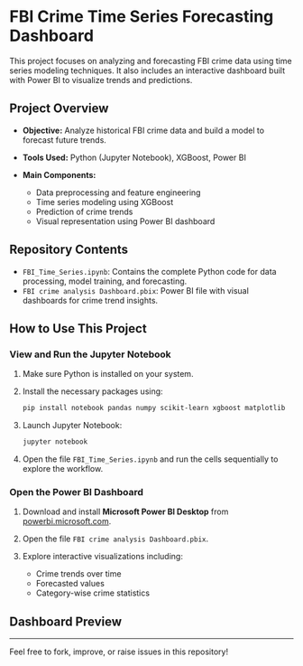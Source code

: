 # FBI Crime Time Series Forecasting Dashboard

This project focuses on analyzing and forecasting FBI crime data using time series modeling techniques. It also includes an interactive dashboard built with Power BI to visualize trends and predictions.

## Project Overview

* **Objective:** Analyze historical FBI crime data and build a model to forecast future trends.
* **Tools Used:** Python (Jupyter Notebook), XGBoost, Power BI
* **Main Components:**

  * Data preprocessing and feature engineering
  * Time series modeling using XGBoost
  * Prediction of crime trends
  * Visual representation using Power BI dashboard

## Repository Contents

* `FBI_Time_Series.ipynb`: Contains the complete Python code for data processing, model training, and forecasting.
* `FBI crime analysis Dashboard.pbix`: Power BI file with visual dashboards for crime trend insights.

## How to Use This Project

### View and Run the Jupyter Notebook

1. Make sure Python is installed on your system.
2. Install the necessary packages using:

   ```bash
   pip install notebook pandas numpy scikit-learn xgboost matplotlib
   ```
3. Launch Jupyter Notebook:

   ```bash
   jupyter notebook
   ```
4. Open the file `FBI_Time_Series.ipynb` and run the cells sequentially to explore the workflow.

### Open the Power BI Dashboard

1. Download and install **Microsoft Power BI Desktop** from [powerbi.microsoft.com](https://powerbi.microsoft.com/).
2. Open the file `FBI crime analysis Dashboard.pbix`.
3. Explore interactive visualizations including:

   * Crime trends over time
   * Forecasted values
   * Category-wise crime statistics

## Dashboard Preview



---

Feel free to fork, improve, or raise issues in this repository!
